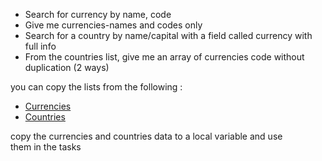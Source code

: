 - Search for currency by name, code
- Give me currencies-names and codes only
- Search for a country by name/capital with a field called currency with full info
- From the countries list, give me an array of currencies code without duplication (2 ways)

you can copy the lists from the following :

- [Currencies](https://gist.github.com/ksafranski/2973986)
- [Countries](https://gist.github.com/tiagodealmeida/0b97ccf117252d742dddf098bc6cc58a)

copy the currencies and countries data to a local variable and use them in the tasks
